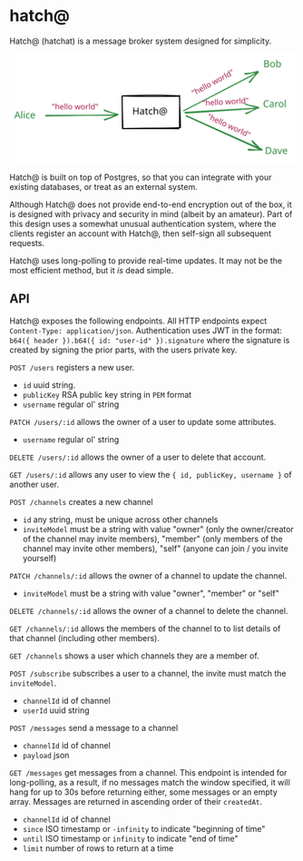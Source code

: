 hatch@
======

Hatch@ (hatchat) is a message broker system designed for simplicity.

![Diagram](./diagram.svg)

Hatch@ is built on top of Postgres, so that you can integrate with your existing databases, or treat as an external system.

Although Hatch@ does not provide end-to-end encryption out of the box, it is designed with privacy and security in mind (albeit by an amateur). Part of this design uses a somewhat unusual authentication system, where the clients register an account with Hatch@, then self-sign all subsequent requests.

Hatch@ uses long-polling to provide real-time updates. It may not be the most efficient method, but it _is_ dead simple.

## API

Hatch@ exposes the following endpoints. All HTTP endpoints expect `Content-Type: application/json`. Authentication uses JWT in the format: `b64({ header }).b64({ id: "user-id" }).signature` where the signature is created by signing the prior parts, with the users private key.

`POST /users` registers a new user.
- `id` uuid string.
- `publicKey` RSA public key string in `PEM` format
- `username` regular ol' string

`PATCH /users/:id` allows the owner of a user to update some attributes.
- `username` regular ol' string

`DELETE /users/:id` allows the owner of a user to delete that account.

`GET /users/:id` allows any user to view the `{ id, publicKey, username }` of another user.

`POST /channels` creates a new channel
- `id` any string, must be unique across other channels
- `inviteModel` must be a string with value "owner" (only the owner/creator of the channel may invite members), "member" (only members of the channel may invite other members), "self" (anyone can join / you invite yourself)

`PATCH /channels/:id` allows the owner of a channel to update the channel.
- `inviteModel` must be a string with value "owner", "member" or "self"

`DELETE /channels/:id` allows the owner of a channel to delete the channel.

`GET /channels/:id` allows the members of the channel to to list details of that channel (including other members).

`GET /channels` shows a user which channels they are a member of.

`POST /subscribe` subscribes a user to a channel, the invite must match the `inviteModel`.
- `channelId` id of channel
- `userId` uuid string

`POST /messages` send a message to a channel
- `channelId` id of channel
- `payload` json

`GET /messages` get messages from a channel. This endpoint is intended for long-polling, as a result, if no messages match the window specified, it will hang for up to 30s before returning either, some messages or an empty array. Messages are returned in ascending order of their `createdAt`.
- `channelId` id of channel
- `since` ISO timestamp or `-infinity` to indicate "beginning of time"
- `until` ISO timestamp or `infinity` to indicate "end of time"
- `limit` number of rows to return at a time
